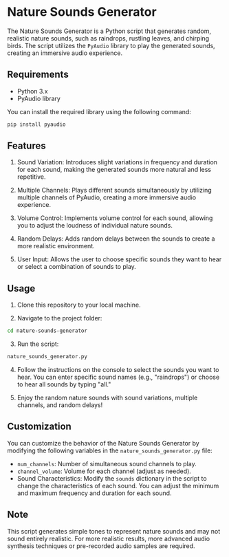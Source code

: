 # Nature Sounds Generator

The Nature Sounds Generator is a Python script that generates random, realistic nature sounds, such as raindrops, rustling leaves, and chirping birds. The script utilizes the `PyAudio` library to play the generated sounds, creating an immersive audio experience.

## Requirements

- Python 3.x
- PyAudio library

You can install the required library using the following command:

``` bash
pip install pyaudio
```

## Features

1. Sound Variation: Introduces slight variations in frequency and duration for each sound, making the generated sounds more natural and less repetitive.

2. Multiple Channels: Plays different sounds simultaneously by utilizing multiple channels of PyAudio, creating a more immersive audio experience.

3. Volume Control: Implements volume control for each sound, allowing you to adjust the loudness of individual nature sounds.

4. Random Delays: Adds random delays between the sounds to create a more realistic environment.

5. User Input: Allows the user to choose specific sounds they want to hear or select a combination of sounds to play.

## Usage

1. Clone this repository to your local machine.

2. Navigate to the project folder:

``` bash
cd nature-sounds-generator
```

3. Run the script:

``` bash
nature_sounds_generator.py
```

4. Follow the instructions on the console to select the sounds you want to hear. You can enter specific sound names (e.g., "raindrops") or choose to hear all sounds by typing "all."

5. Enjoy the random nature sounds with sound variations, multiple channels, and random delays!

## Customization

You can customize the behavior of the Nature Sounds Generator by modifying the following variables in the `nature_sounds_generator.py` file:

- `num_channels`: Number of simultaneous sound channels to play.
- `channel_volume`: Volume for each channel (adjust as needed).
- Sound Characteristics: Modify the `sounds` dictionary in the script to change the characteristics of each sound. You can adjust the minimum and maximum frequency and duration for each sound.

## Note

This script generates simple tones to represent nature sounds and may not sound entirely realistic. For more realistic results, more advanced audio synthesis techniques or pre-recorded audio samples are required.







